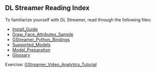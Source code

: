 ## DL Streamer Reading Index

To familiarize yourself with DL Streamer, read through the following files:

- [Install_Guide](Install_Guide.md)
- [Draw_Face_Attributes_Sample](Draw_Face_Attributes_Sample.md)
- [GStreamer_Python_Bindings](GStreamer_Python_Bindings.md)
- [Supported_Models](Supported_Models.md)
- [Model_Preparation](Model_Preparation.md)
- [Glossary](Glossary.md)

Exercise:
[GStreamer_Video_Analytics_Tutorial](GStreamer_Video_Analytics_Tutorial.md)
